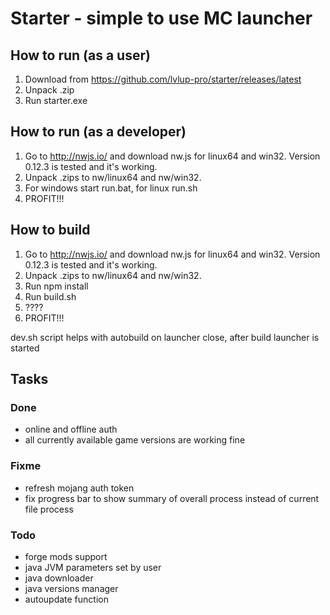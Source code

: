 # Starter - simple to use MC launcher

## How to run (as a user)

1. Download from https://github.com/lvlup-pro/starter/releases/latest
2. Unpack .zip
3. Run starter.exe

## How to run (as a developer)

1. Go to http://nwjs.io/ and download nw.js for linux64 and win32. Version 0.12.3 is tested and it's working.
2. Unpack .zips to nw/linux64 and nw/win32.
3. For windows start run.bat, for linux run.sh
4. PROFIT!!!

## How to build

1. Go to http://nwjs.io/ and download nw.js for linux64 and win32. Version 0.12.3 is tested and it's working.
2. Unpack .zips to nw/linux64 and nw/win32.
3. Run npm install
4. Run build.sh
5. ????
6. PROFIT!!!

dev.sh script helps with autobuild on launcher close, after build launcher is started

## Tasks

### Done
 - online and offline auth
 - all currently available game versions are working fine

### Fixme
 - refresh mojang auth token
 - fix progress bar to show summary of overall process instead of current file process

### Todo
 - forge mods support
 - java JVM parameters set by user
 - java downloader
 - java versions manager
 - autoupdate function